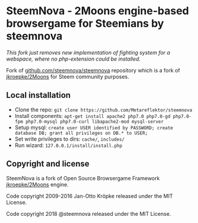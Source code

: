 # SteemNova - 2Moons engine-based browsergame for Steemians by steemnova

*This fork just removes new implementation of fighting system for a webspace, where no php-extension could be installed.*

Fork of [github.com/steemnova/steemnova](https://github.com/steemnova/steemnova) repository which is a fork of [jkroepke/2Moons](https://github.com/jkroepke/2Moons) for Steem community purposes. 

## Local installation

- Clone the repo: `git clone https://github.com/Metareflektor/steemnova`
- Install components: `apt-get install apache2 php7.0 php7.0-gd php7.0-fpm php7.0-mysql php7.0-curl libapache2-mod mysql-server`
- Setup mysql: `create user USER identified by PASSWORD; create database DB; grant all privileges on DB.* to USER;`
- Set write privileges to dirs: `cache/`, `includes/`
- Run wizard: `127.0.0.1/install/install.php`

## Copyright and license

SteemNova is a fork of Open Source Browsergame Framework [jkroepke/2Moons](https://github.com/jkroepke/2Moons) engine.

Code copyright 2009-2016 Jan-Otto Kröpke released under the MIT License. 

Code copyright 2018 @steemnova released under the MIT License.
